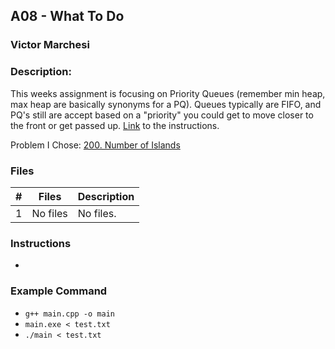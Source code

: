 ## A08 - What To Do
### Victor Marchesi
### Description:


This weeks assignment is focusing on Priority Queues (remember min heap, max heap are basically synonyms for a PQ).
Queues typically are FIFO, and PQ's still are accept based on a "priority" you could get to move closer to the front or get passed up.
[Link](https://github.com/rugbyprof/4883-Programming_Techniques/tree/master/Assignments/A07) to the instructions.


Problem I Chose: [200. Number of Islands](https://leetcode.com/problems/number-of-islands/description/)


### Files

|   #   | Files    | Description                      |
| :---: | -------- | -------------------------------- |
|   1   | No files | No files. |


### Instructions

- 


### Example Command

- `g++ main.cpp -o main`
- `main.exe < test.txt`
- `./main < test.txt`